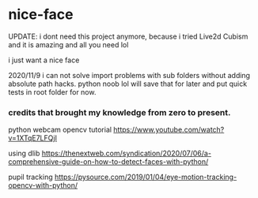 # nice-face

UPDATE: i dont need this project anymore, because i tried Live2d Cubism and it is amazing and all you need lol

i just want a nice face

2020/11/9
i can not solve import problems with sub folders without adding absolute path hacks.
python noob lol
will save that for later and put quick tests in root folder for now.

### credits that brought my knowledge from zero to present.

python webcam opencv tutorial
https://www.youtube.com/watch?v=1XTqE7LFQjI

using dlib
https://thenextweb.com/syndication/2020/07/06/a-comprehensive-guide-on-how-to-detect-faces-with-python/

pupil tracking
https://pysource.com/2019/01/04/eye-motion-tracking-opencv-with-python/
